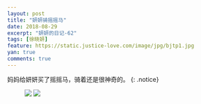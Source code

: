 ```yaml
---
layout: post
title: "妍妍骑摇摇马"
date: 2018-08-29
excerpt: "妍妍的日记-62"
tags: [徐晓妍]
feature: https://static.justice-love.com/image/jpg/bjtp1.jpg
yan: true
comments: true
---
```

妈妈给妍妍买了摇摇马，骑着还是很神奇的。
{: .notice}
<figure>
    <img src="{{ site.staticUrl }}/yanyan/image/dama1.jpg?imageMogr2/auto-orient" />
    <img src="{{ site.staticUrl }}/yanyan/image/dama2.jpg?imageMogr2/auto-orient" />
</figure>
